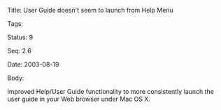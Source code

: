 Title:  User Guide doesn't seem to launch from Help Menu

Tags:   

Status: 9

Seq:    2.6

Date:   2003-08-19

Body:

Improved Help/User Guide functionality to more consistently launch the user guide in your Web browser under Mac OS X.
